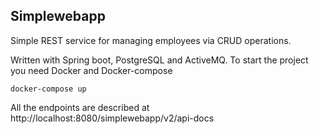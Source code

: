 ## Simplewebapp

Simple REST service for managing employees via CRUD operations.

Written with Spring boot, PostgreSQL and ActiveMQ.
To start the project you need Docker and Docker-compose

`docker-compose up`

All the endpoints are described at http://localhost:8080/simplewebapp/v2/api-docs

